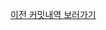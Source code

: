 <a href="https://github.com/khxxjxx/coding_study/tree/88df01dc364d9a5ed9daf5510bc10175eef21ac2/React/todo">이전 커밋내역 보러가기</a>
